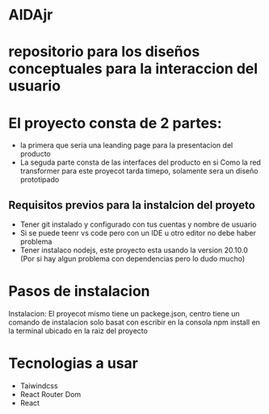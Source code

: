 # AIDAjr
# repositorio para los diseños conceptuales para la interaccion del usuario
# El proyecto consta de 2 partes:
- la primera que seria una leanding page para la presentacion del producto
- La seguda parte consta de las interfaces del producto en si
 Como la red transformer para este proyecot tarda timepo, solamente sera un diseño prototipado

## Requisitos previos para la instalcion del proyeto
- Tener git instalado y configurado con tus cuentas y nombre de usuario
- Si se puede teenr vs code pero con un IDE u otro editor no debe haber problema
- Tener instalaco nodejs, este proyecto esta usando  la version 20.10.0 (Por si hay algun problema con dependencias pero lo dudo mucho)

# Pasos de instalacion
Instalacion: El proyecot mismo tiene un packege.json, centro tiene un comando de instalacion
            solo basat con escribir en la consola npm install en la terminal ubicado en la raiz del proyecto

# Tecnologias a usar
- Taiwindcss
- React Router Dom
- React
